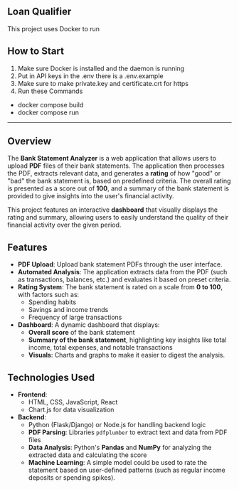 ## Loan Qualifier

This project uses Docker to run

## How to Start

1. Make sure Docker is installed and the daemon is running
2. Put in API keys in the .env there is a .env.example
3. Make sure to make private.key and certificate.crt for https
4. Run these Commands

  - docker compose build
  - docker compose run

---

## Overview

The **Bank Statement Analyzer** is a web application that allows users to upload **PDF** files of their bank statements. The application then processes the PDF, extracts relevant data, and generates a **rating** of how "good" or "bad" the bank statement is, based on predefined criteria. The overall rating is presented as a score out of **100**, and a summary of the bank statement is provided to give insights into the user's financial activity.

This project features an interactive **dashboard** that visually displays the rating and summary, allowing users to easily understand the quality of their financial activity over the given period.

## Features

- **PDF Upload**: Upload bank statement PDFs through the user interface.
- **Automated Analysis**: The application extracts data from the PDF (such as transactions, balances, etc.) and evaluates it based on preset criteria.
- **Rating System**: The bank statement is rated on a scale from **0 to 100**, with factors such as:
  - Spending habits
  - Savings and income trends
  - Frequency of large transactions
- **Dashboard**: A dynamic dashboard that displays:
  - **Overall score** of the bank statement
  - **Summary of the bank statement**, highlighting key insights like total income, total expenses, and notable transactions
  - **Visuals**: Charts and graphs to make it easier to digest the analysis.

## Technologies Used

- **Frontend**:
  - HTML, CSS, JavaScript, React
  - Chart.js for data visualization
- **Backend**:
  - Python (Flask/Django) or Node.js for handling backend logic
  - **PDF Parsing**: Libraries `pdfplumber` to extract text and data from PDF files
  - **Data Analysis**: Python's **Pandas** and **NumPy** for analyzing the extracted data and calculating the score
  - **Machine Learning**: A simple model could be used to rate the statement based on user-defined patterns (such as regular income deposits or spending spikes).
